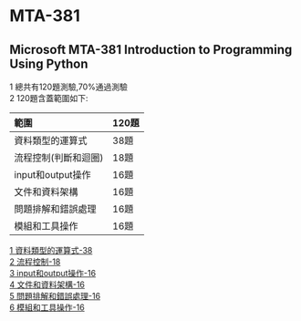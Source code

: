 # MTA-381
## Microsoft MTA-381 Introduction to Programming Using Python
1 總共有120題測驗,70%通過測驗  
2 120題含蓋範圍如下:   

| 範圍 | 120題 |
|:--|:--|
|  資料類型的運算式| 38題 |
|  流程控制(判斷和迴圈)| 18題 |
|  input和output操作| 16題 |
|  文件和資料架構 | 16題 |
|  問題排解和錯誤處理| 16題 |
|  模組和工具操作| 16題 |	

[1 資料類型的運算式-38](https://github.com/roberthsu2003/MTA-381/tree/master/%E8%B3%87%E6%96%99%E9%A1%9E%E5%9E%8B%E7%9A%84%E9%81%8B%E7%AE%97%E5%BC%8F)  
[2 流程控制-18](https://github.com/roberthsu2003/MTA-381/tree/master/%E6%B5%81%E7%A8%8B%E6%8E%A7%E5%88%B6)  
[3 input和output操作-16](https://github.com/roberthsu2003/MTA-381/tree/master/input%E5%92%8Coutput%E6%93%8D%E4%BD%9C)  
[4 文件和資料架構-16](https://github.com/roberthsu2003/MTA-381/tree/master/%E6%96%87%E4%BB%B6%E5%92%8C%E8%B3%87%E6%96%99%E6%9E%B6%E6%A7%8B)  
[5 問題排解和錯誤處理-16](https://github.com/roberthsu2003/MTA-381/tree/master/%E5%95%8F%E9%A1%8C%E6%8E%92%E8%A7%A3%E5%92%8C%E9%8C%AF%E8%AA%A4%E8%99%95%E7%90%86)  
[6 模組和工具操作-16](https://github.com/roberthsu2003/MTA-381/tree/master/%E6%A8%A1%E7%B5%84%E5%92%8C%E5%B7%A5%E5%85%B7%E6%93%8D%E4%BD%9C)  

